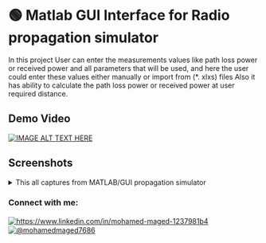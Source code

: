 # 🟢 Matlab GUI Interface for Radio propagation simulator
In this project User can enter the measurements values like path loss power or received power
and all parameters that will be used, and here the user could enter these values either manually 
or import from (*. xlxs) files Also it has ability to calculate the path loss power 
or received power at user required distance.

## Demo Video

[![IMAGE ALT TEXT HERE](https://img.shields.io/badge/youtube-%23FF0000?style=flat&logo=youtube&logoColor=white)](https://www.youtube.com/watch?v=BQUR5VelcFg&t)


## Screenshots

<details>
  <summary>This all captures from MATLAB/GUI propagation simulator</summary><blockquote>
    <details><summary> Part 1 </summary><blockquote>
  <img src="https://github.com/Eng-Mohamed-Maged/Matlab-GUI-Interface-for-Radio-propagation-simulator/blob/master/Part%201/1.png" name="Part1-1">
  <img src="https://github.com/Eng-Mohamed-Maged/Matlab-GUI-Interface-for-Radio-propagation-simulator/blob/master/Part%201/2.png" name="Part1-2">
  <img src="https://github.com/Eng-Mohamed-Maged/Matlab-GUI-Interface-for-Radio-propagation-simulator/blob/master/Part%201/3.png" name="Part1-3">
  <img src="https://github.com/Eng-Mohamed-Maged/Matlab-GUI-Interface-for-Radio-propagation-simulator/blob/master/Part%201/8.png" name="Part1-4">
  <img src="https://github.com/Eng-Mohamed-Maged/Matlab-GUI-Interface-for-Radio-propagation-simulator/blob/master/Part%201/4.png" name="Part1-5">
  <img src="https://github.com/Eng-Mohamed-Maged/Matlab-GUI-Interface-for-Radio-propagation-simulator/blob/master/Part%201/5.png" name="Part1-6">
  <img src="https://github.com/Eng-Mohamed-Maged/Matlab-GUI-Interface-for-Radio-propagation-simulator/blob/master/Part%201/6.png" name="Part1-7">
  <img src="https://github.com/Eng-Mohamed-Maged/Matlab-GUI-Interface-for-Radio-propagation-simulator/blob/master/Part%201/7.png" name="Part1-8">
  </blockquote></details><details><summary> Part 2 </summary><blockquote>
  <img src="https://github.com/Eng-Mohamed-Maged/Matlab-GUI-Interface-for-Radio-propagation-simulator/blob/master/Part%202/1.png" name="Part2-1">
  <img src="https://github.com/Eng-Mohamed-Maged/Matlab-GUI-Interface-for-Radio-propagation-simulator/blob/master/Part%202/2.png" name="Part2-2">
  <img src="https://github.com/Eng-Mohamed-Maged/Matlab-GUI-Interface-for-Radio-propagation-simulator/blob/master/Part%202/3.png" name="Part2-3">
  <img src="https://github.com/Eng-Mohamed-Maged/Matlab-GUI-Interface-for-Radio-propagation-simulator/blob/master/Part%202/4.png" name="Part2-4">
  <img src="https://github.com/Eng-Mohamed-Maged/Matlab-GUI-Interface-for-Radio-propagation-simulator/blob/master/Part%202/5.png" name="Part2-5">
  <img src="https://github.com/Eng-Mohamed-Maged/Matlab-GUI-Interface-for-Radio-propagation-simulator/blob/master/Part%202/6.png" name="Part2-6">
  <img src="https://github.com/Eng-Mohamed-Maged/Matlab-GUI-Interface-for-Radio-propagation-simulator/blob/master/Part%202/7.png" name="Part2-7">
  <img src="https://github.com/Eng-Mohamed-Maged/Matlab-GUI-Interface-for-Radio-propagation-simulator/blob/master/Part%202/8.png" name="Part2-8">
  <img src="https://github.com/Eng-Mohamed-Maged/Matlab-GUI-Interface-for-Radio-propagation-simulator/blob/master/Part%202/9.png" name="Part2-9">
  <img src="https://github.com/Eng-Mohamed-Maged/Matlab-GUI-Interface-for-Radio-propagation-simulator/blob/master/Part%202/11.png" name="Part2-10">
  <img src="https://github.com/Eng-Mohamed-Maged/Matlab-GUI-Interface-for-Radio-propagation-simulator/blob/master/Part%202/10.png" name="Part2-11">
    </blockquote></details>
 </details>


<h3 align="left">Connect with me:</h3>
<p align="left">
<a href="https://www.linkedin.com/in/mohamed-maged-1237981b4" target="blank"><img align="center" src="https://raw.githubusercontent.com/rahuldkjain/github-profile-readme-generator/master/src/images/icons/Social/linked-in-alt.svg" alt="https://www.linkedin.com/in/mohamed-maged-1237981b4" height="30" width="40" /></a>
<a href="https://www.youtube.com/channel/UCqFdD_fUftFl9dtfEshGGYg" target="blank"><img align="center" src="https://raw.githubusercontent.com/rahuldkjain/github-profile-readme-generator/master/src/images/icons/Social/youtube.svg" alt="@mohamedmaged7686" height="30" width="40" /></a>
</p>
